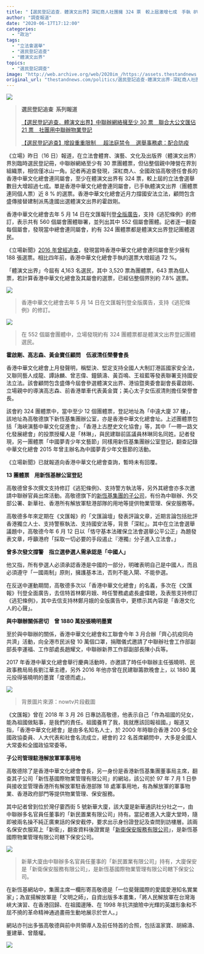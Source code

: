 ```yaml
---
title: "【選民登記追查．體演文出界】深紅商人社團擁 324 票　較上屆激增七成　手執 8% 選票"
author: "調查報道"
date: "2020-06-17T17:12:00"
categories:
  - "政治"
tags:
  - "立法會選舉"
  - "選民登記追查"
  - "體演文出界"
topics:
  - "選民登記調查"
image: "http://web.archive.org/web/2020im_/https://assets.thestandnews.com/media/photos/20200617-1020copy_eyauW.png"
original_url: "thestandnews.com/politics/選民登記追查-體演文出界-深紅商人社團擁-324-票-較上屆激增七成-手執-8-選票"
---
```

![](http://web.archive.org/web/2020im_/https://assets.thestandnews.com/media/photos/20200617-1020copy_eyauW.png)

> **選民登記追查  系列報道**
> 
> [【選民登記追查．體演文出界】中聯辦網絡擁至少 30 票　聯合大公文匯佔 21 票　社團用中聯辦物業登記](../../politics/%E9%81%B8%E6%B0%91%E7%99%BB%E8%A8%98%E8%BF%BD%E6%9F%A5-%E9%AB%94%E6%BC%94%E6%96%87%E5%87%BA%E7%95%8C-%E4%B8%AD%E8%81%AF%E8%BE%A6%E7%B6%B2%E7%B5%A1%E6%93%81%E8%87%B3%E5%B0%91-30-%E7%A5%A8-%E8%81%AF%E5%90%88%E5%A4%A7%E5%85%AC%E6%96%87%E5%8C%AF%E4%BD%94-21-%E7%A5%A8-%E7%A4%BE%E5%9C%98%E7%94%A8%E4%B8%AD%E8%81%AF%E8%BE%A6%E7%89%A9%E6%A5%AD%E7%99%BB%E8%A8%98/)
> 
> [【選民登記追查】增設重重限制     超法庭禁令    選舉事務處：配合防疫](../../politics/%E9%81%B8%E6%B0%91%E7%99%BB%E8%A8%98%E8%BF%BD%E6%9F%A5-%E5%8A%A0%E8%A8%AD%E9%87%8D%E9%87%8D%E9%99%90%E5%88%B6-%E8%B6%85%E6%B3%95%E5%BA%AD%E7%A6%81%E4%BB%A4-%E9%81%B8%E8%88%89%E4%BA%8B%E5%8B%99%E8%99%95-%E9%85%8D%E5%90%88%E9%98%B2%E7%96%AB/)

《立場》昨日（16 日）報道，在立法會體育、演藝、文化及出版界（體演文出界）界別臨時選民登記冊，中聯辦網絡至少有 30 票團體票，但佔整個親中陣營在界別組織票，相信僅冰山一角。記者再追查發現，深紅商人、全國政協高敬德任會長的香港中華文化總會連同屬會，至少在體演文出界有 324 票，較上屆的立法會選舉數目大增超過七成。單是香港中華文化總會連同屬會，已手執體演文出界（團體票連同個人票）近 8 % 的選票。香港中華文化總會近月力撐國安法立法，顧問包含盛傳接替建制派馬逢國出選體演文出界的霍啟剛。

香港中華文化總會去年 5 月 14 日在文匯報刊登[全版廣告](http://web.archive.org/web/20210929052755/http://pdf.wenweipo.com/2019/05/14/a05-0514.pdf)，支持《逃犯條例》的修訂，表示共有 560 個屬會團體聯署，並列出其中 552 個屬會團體。記者逐一翻查每個屬會，發現當中總會連同屬會，約有 324 團體票都是體演文出界登記團體選民。

《立場新聞》[2016 年曾經追查](http://web.archive.org/web/20210929052755/https://www.thestandnews.com/politics/%E9%AB%94%E8%82%B2%E8%97%9D%E6%96%87%E7%95%8C-%E5%85%A8%E5%9C%8B%E6%94%BF%E5%8D%94%E9%A0%98%E5%B0%8E%E7%A4%BE%E5%9C%98-%E8%BF%91200%E5%B1%AC%E6%9C%83%E6%9C%89%E7%A5%A8-%E9%83%A8%E4%BB%BD%E4%BB%A5%E7%A7%81%E4%BA%BA%E5%85%AC%E5%8F%B8%E5%9C%B0%E5%9D%80%E7%99%BB%E8%A8%98-%E8%81%B7%E5%93%A1-%E5%86%87%E8%81%BD%E9%81%8E%E6%9C%89%E9%97%9C%E5%9C%98%E9%AB%94/?fb_comment_id=1364160446931775_1364184720262681)，發現當時香港中華文化總會連同屬會至少擁有 188 張選票。相比四年前，香港中華文化總會手執的選票大增超過 72 %。

「體演文出界」今屆有 4,163 名選民，其中 3,520 票為團體票，643 票為個人票，若計算香港中華文化總會及其屬會的選票，已經佔整個界別約 7.8% 選票。

![](http://web.archive.org/web/2020im_/https://assets.thestandnews.com/media/photos/E69CAAE591BDE5908D_eDg8N.jpg)
> 香港中華文化總會去年 5 月 14 日在文匯報刊登全版廣告，支持《逃犯條例》的修訂。

![](http://web.archive.org/web/2020im_/https://assets.thestandnews.com/media/photos/1_wwgEs.jpg)
> 在 552 個屬會團體中，立場發現約有 324 團體票都是體演文出界登記團體選民。

**霍啟剛、高志森、黃金寶任顧問　伍淑清任榮譽會長**

香港中華文化總會上月發聲明，稱堅決、堅定支持全國人大制訂港區國家安全法，又聯同藝人成龍、譚詠麟、曾志偉、鐘鎮濤、黃百鳴、王祖藍等發表聯署支持國安法立法。該會顧問包含盛傳今屆會參選體演文出界、港協暨奧委會副會長霍啟剛、立場親中的導演高志森、前香港單車代表黃金寶；美心太子女伍淑清則擔任榮譽會長。

該會約 324 團體票中，當中至少 12 個團體票，登記地址為「中遠大廈 37 樓」，該地址為高敬德旗下新恆基集團辦公室，亦是香港中華文化總會址。上述團體票包括「海峽演藝中華文化促進會」、「香港上古歷史文化協會」等，其中「一帶一路文化發展總會」的投票授權人是「林琳」，與民建聯前區議員林琳同名同姓。記者發現，另一團體票「中國夢青少年文藝節」同樣用新恆基集團辦公室登記，翻查記錄中華文化總會 2015 年曾主辦名為中國夢青少年文藝節的活動。

《立場新聞》已就報道向香港中華文化總會查詢，暫時未有回覆。

**13 團體票    用新恆基辦公室登記**

高敬德曾多次撰文支持修訂《逃犯條例》、支持警方執法等，另外其總會亦多次邀請中聯辦官員出席活動。高敬德旗下的[新恆基集團的子公司](http://web.archive.org/web/20210929052755/http://sunbase.com.hk/tc/property.html)，有份為中聯辦、外交部公署、新華社、香港所有解放軍駐港部隊的用地等提供物業管理、保安服務等。

高敬德多年來定期在《文匯報》的「文匯論壇」發表評論文章，近期言論包括批評香港獨立人士、支持警察執法、支持國安法等，背景「深紅」。其中在立法會選舉議題中，高敬德今年 6 月 12 日以「恪守基本法確保立法會選舉公平公正」為題發表文章，呼籲港府「採取一切必要的手段遏止『港獨』分子進入立法會。」

**曾多次發文撐警　指立選參選人需承認是「中國人」** 

他又指，所有參選人必須承認香港是中國的一部分，明確表明自己是中國人，而且必須遵守「一國兩制」原則，擁護基本法，否則不能入閘、不能參選。

在反送中運動期間，高敬德多次以「香港中華文化總會」的名義，多次在《文匯報》刊登全面廣告，去信特首林鄭月娥、時任警務處處長盧偉聰，及表態支持修訂《逃犯條例》，其中去信支持林鄭月娥的全版廣告中，更標示其內容是「香港文化人的心聲」。

**與中聯辦關係密切　曾 1880 萬投張曉明墨寶**

至於與中聯辦的關係，香港中華文化總會和工聯會今年 3 月合辦「齊心抗疫同舟共濟」活動，向全港市民派發 10 萬個口罩，捐贈儀式邀請了中聯辦社會工作部副部長李運福、工作部處長趙耀文，中聯辦新界工作部副部長陳小兵等。

2017 年香港中華文化總會舉行慶典活動時，亦邀請了時任中聯辦主任張曉明、民政事務局局長劉江華主禮，另外 2016 年他亦曾在民建聯籌款晚會上，以 1880 萬元投得張曉明的墨寶「度德而處」。

![](http://web.archive.org/web/2020im_/https://assets.thestandnews.com/media/photos/dab-12_Vopti.png)
> 背景圖片來源：nowtv片段截圖

《文匯報》曾在 2018 年 3 月 26 日專訪高敬德，他表示自己「作為祖國的兒女，能為祖國做點事，是我們的責任。祖國養育了我，我就應該回報祖國。」報道又指，「香港中華文化總會」是由多名知名人士，於 2000 年時聯合香港 200 多位全國政協委員、人大代表和社會名流成立，總會的 22 名首席顧問中，大多是全國人大常委和全國政協常委等。

**子公司管理駐港解放軍軍事用地**

高敬德除了是香港中華文化總會會長，另一身份是香港新恆基集團董事局主席，翻查其子公司「新恆基國際物業管理有限公司」的網站，該公司於 97 年 7 月 1 日參與接收並管理香港所有解放軍駐香港部隊 18 處軍事用地，有為解放軍的軍事物業、香港政府部門等提供物業管理、保安服務。

其中記者曾到位於灣仔霎西街 5 號新華大廈，該大廈是新華通訊社分社之一，由中聯辦多名官員任董事的「新民置業有限公司」持有。當記者進入大廈大堂時，隨即被兩名操不純正廣東話的保安截停，要求出示身份證登記及查問到訪樓層。該兩名保安衣服寫上「新衛」，翻查資料後證實是「[新衛保安服務有限公司](http://web.archive.org/web/20210929052755/http://www.sunbaseprop.com/index.php?page=3-2-tc)」，是新恆基國際物業管理有限公司轄下保安公司。

![](http://web.archive.org/web/2020im_/https://assets.thestandnews.com/media/photos/222_MxPz1.jpg)
> 新華大廈由中聯辦多名官員任董事的「新民置業有限公司」持有，大廈保安是「新衛保安服務有限公司」，是新恆基國際物業管理有限公司轄下保安公司。

在新恆基網站中，集團主席一欄形寄高敬德是「一位斐聲國際的愛國愛港知名實業家」；為宣揚解放軍是「文明之師」，自資出版多本畫集，「將人民解放軍在台灣海峽大演習、在香港回歸、在祖國邊陲、在 1998 年抗洪搶險中光輝的英雄形象和不屈不撓的革命精神通過畫冊生動地展示於世人。」

網站亦刊出多張高敬德與前中共領導人及前任特首的合照，包括溫家寶、胡綿濤、董建華、曾蔭權。

![](http://web.archive.org/web/2020im_/https://assets.thestandnews.com/media/photos/20200617-0820copy_RTEhq.png)